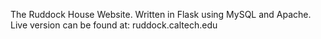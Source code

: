 The Ruddock House Website.
Written in Flask using MySQL and Apache.
Live version can be found at: ruddock.caltech.edu
